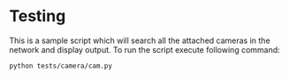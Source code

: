 # Testing

This is a sample script which will search all the attached cameras in the network and display output. To run the script execute following command:
```
python tests/camera/cam.py
```
